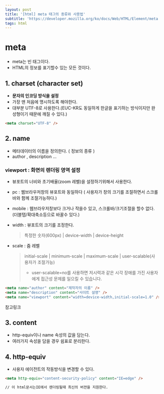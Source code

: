```yaml
---
layout: post
title: '[html] meta 태그의 종류와 사용법'
subtitle: 'https://developer.mozilla.org/ko/docs/Web/HTML/Element/meta'
tags: html
---
```


# meta

- meta는 빈 태그이다.
- HTML의 정보를 표기할수 있는 모든 것이다.

## 1. charset (character set)

- <b>문자의 인코딩 방식을 설정</b>
- 가장 맨 처음에 명시하도록 해야한다.
- 대부분 UTF-8로 사용한다.(EUC-KR도 동일하게 한글을 표기하는 방식이지만 완성형이기 때문에 깨질 수 있다.)

```html
<meta charset="UTF-8" />
```

## 2. name

- 메타데이터의 이름을 정의한다. ( 정보의 종류 )
- author , description ...

### viewport : 화면의 렌더링 영역 설정

- 뷰포트의 너비와 초기배율(zoom 레벨)을 설정하기위해서 사용한다.
- pc : 웹브라우저창의 뷰포트와 동일하다 ( 사용자가 창의 크기를 조절하면서 스크롤바와 함께 조절가능하다.)
- mobile : 웹브라우저창보다 크거나 작을수 있고, 스크롤바/크기조절을 할수 없다.(더블탭/확대축소등으로 바꿀수 있다.)

- width : 뷰포트의 크기를 조정한다.
  > 특정한 숫자(600px) | device-width | device-height
- scale : 줌 레벨

  > initial-scale | minimum-scale | maximum-scale | user-scalable(사용자가 조절가능)
  >
  > - user-scalable=no를 사용하면 저시력과 같은 시각 장애를 가진 사용자에게 접근성 문제를 일으킬 수 있습니다.

```html
<meta name="author" content="제작자의 이름" />
<meta name="description" content="사이트 설명" />
<meta name="viewport" content="width=device-width,initial-scale=1.0" />
```

<a herf="https://aboooks.tistory.com/352">참고링크</a>

## 3. content

- http-equiv이나 name 속성의 값을 담는다.
- 여러가지 속성을 담을 경우 쉼표로 분리한다.

## 4. http-equiv

- 사용자 에이전트의 작동방식을 변경할 수 있다.

```html
<meta http-equiv="content-security-policy" content="IE=edge" />

// 이 html문서는IE에서 렌더링될때 최신의 버젼을 지원한다.
```
